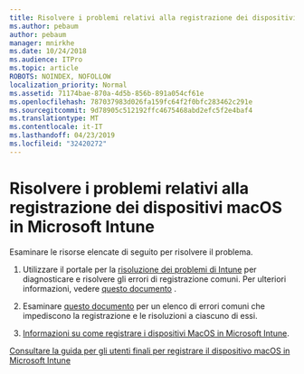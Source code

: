 ```yaml
---
title: Risolvere i problemi relativi alla registrazione dei dispositivi macOS in Microsoft Intune
ms.author: pebaum
author: pebaum
manager: mnirkhe
ms.date: 10/24/2018
ms.audience: ITPro
ms.topic: article
ROBOTS: NOINDEX, NOFOLLOW
localization_priority: Normal
ms.assetid: 71174bae-870a-4d5b-856b-891a054cf61e
ms.openlocfilehash: 787037983d026fa159fc64f2f0bfc283462c291e
ms.sourcegitcommit: 9d78905c512192ffc4675468abd2efc5f2e4baf4
ms.translationtype: MT
ms.contentlocale: it-IT
ms.lasthandoff: 04/23/2019
ms.locfileid: "32420272"
---
```

# <a name="troubleshoot-issues-with-enrolling-macos-devices-in-microsoft-intune"></a>Risolvere i problemi relativi alla registrazione dei dispositivi macOS in Microsoft Intune

Esaminare le risorse elencate di seguito per risolvere il problema. 
  
1. Utilizzare il portale per la [risoluzione dei problemi di Intune](https://devicemanagement.microsoft.com/#blade/Microsoft_Intune_DeviceSettings/TroubleshootBlade) per diagnosticare e risolvere gli errori di registrazione comuni. Per ulteriori informazioni, vedere [questo documento](https://docs.microsoft.com/intune/help-desk-operators) . 
    
2. Esaminare [questo documento](https://docs.microsoft.com/intune-classic/troubleshoot/troubleshoot-device-enrollment-in-intune) per un elenco di errori comuni che impediscono la registrazione e le risoluzioni a ciascuno di essi. 
    
3. [Informazioni su come registrare i dispositivi MacOS in Microsoft Intune](https://docs.microsoft.com/intune/macos-enroll).
    
[Consultare la guida per gli utenti finali per registrare il dispositivo macOS in Microsoft Intune](https://docs.microsoft.com/intune-user-help/enroll-your-device-in-intune-macos-cp)
  

